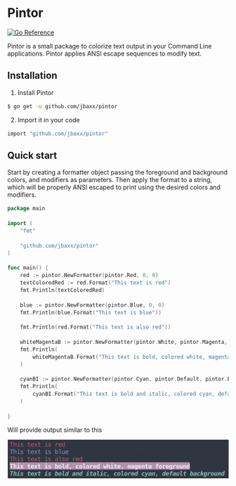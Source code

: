 # Pintor
[![Go Reference](https://pkg.go.dev/badge/github.com/jbaxx/pintor.svg)](https://pkg.go.dev/github.com/jbaxx/pintor)

Pintor is a small package to colorize text output in your Command Line applications.
Pintor applies ANSI escape sequences to modify text.

## Installation

1. Install Pintor

```sh
$ go get -u github.com/jbaxx/pintor
```

2. Import it in your code

```sh
import "github.com/jbaxx/pintor"
```

## Quick start
Start by creating a formatter object passing the foreground and background colors, and modifiers as parameters.
Then apply the format to a string, which will be properly ANSI escaped to print using the desired colors and modifiers.

```go
package main

import (
	"fmt"

	"github.com/jbaxx/pintor"
)

func main() {
	red := pintor.NewFormatter(pintor.Red, 0, 0)
	textColoredRed := red.Format("This text is red")
	fmt.Println(textColoredRed)

	blue := pintor.NewFormatter(pintor.Blue, 0, 0)
	fmt.Println(blue.Format("This text is blue"))

	fmt.Println(red.Format("This text is also red"))

	whiteMagentaB := pintor.NewFormatter(pintor.White, pintor.Magenta, pintor.Bold)
	fmt.Println(
		whiteMagentaB.Format("This text is bold, colored white, magenta foreground"),
	)

	cyanBI := pintor.NewFormatter(pintor.Cyan, pintor.Default, pintor.Bold|pintor.Italic)
	fmt.Println(
		cyanBI.Format("This text is bold and italic, colored cyan, default background"),
	)

}
```

Will provide output similar to this

![pintor terminal output](pintor_to.png)
